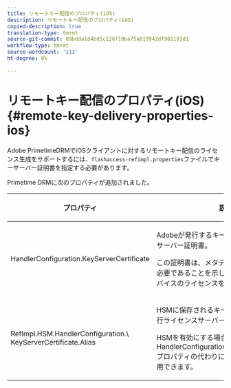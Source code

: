 ```yaml
---
title: リモートキー配信のプロパティ(iOS)
description: リモートキー配信のプロパティ(iOS)
copied-description: true
translation-type: tm+mt
source-git-commit: 89bdda1d4bd5c126f19ba75a819942df901183d1
workflow-type: tm+mt
source-wordcount: '113'
ht-degree: 0%

---
```



# リモートキー配信のプロパティ(iOS){#remote-key-delivery-properties-ios}

Adobe PrimetimeDRMでiOSクライアントに対するリモートキー配信のライセンス生成をサポートするには、`flashaccess-refimpl.properties`ファイルでキーサーバー証明書を指定する必要があります。

Primetime DRMに次のプロパティが追加されました。

<table frame="all" colsep="1" rowsep="1" class="+ topic/table adobe-d/table " id="table_xz2_lwy_n4"> 
 <thead class="- topic/thead "> 
  <tr rowsep="1" class="- topic/row "> 
   <th colname="1" class="- topic/entry entry"> <p class="- topic/p ">プロパティ </p> </th> 
   <th colname="2" class="- topic/entry entry"> <p class="- topic/p ">説明 </p> </th> 
  </tr> 
 </thead>
 <tbody class="- topic/tbody "> 
  <tr rowsep="1" class="- topic/row "> 
   <td colname="1" class="- topic/entry "><span class="codeph"> HandlerConfiguration.KeyServerCertificate</span> </td> 
   <td colname="2" class="- topic/entry "> <p>Adobeが発行するキーサーバーのライセンスサーバー証明書。 </p> <p>この証明書は、メタデータがキーサーバーが必要であることを示している場合に、iOSデバイスのライセンスを生成します。 </p> </td> 
  </tr> 
  <tr rowsep="0" class="- topic/row "> 
   <td colname="1" class="- topic/entry "><span class="codeph"> RefImpl.HSM.HandlerConfiguration.\ KeyServerCertificate.Alias</span> </td> 
   <td colname="2" class="- topic/entry "> <p>HSMに保存されるキーサーバーのAdobe発行ライセンスサーバー証明書のエイリアス。 </p> <p>HSMを有効にする場合、<span class="codeph"> HandlerConfiguration.KeyServerCertificate</span>プロパティの代わりに、このプロパティを適用できます。 </p> </td> 
  </tr> 
 </tbody> 
</table>


